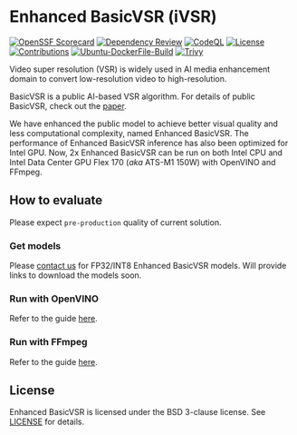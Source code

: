 # Enhanced BasicVSR (iVSR)

[![OpenSSF Scorecard](https://api.securityscorecards.dev/projects/github.com/OpenVisualCloud/Video-Super-Resolution-Library.Enhanced-BasicVSR/badge)](https://api.securityscorecards.dev/projects/github.com/OpenVisualCloud/Video-Super-Resolution-Library.Enhanced-BasicVSR)
[![Dependency Review](https://github.com/OpenVisualCloud/Video-Super-Resolution-Library.Enhanced-BasicVSR/actions/workflows/dependency-review.yml/badge.svg)](https://github.com/OpenVisualCloud/Video-Super-Resolution-Library.Enhanced-BasicVSR/actions/workflows/dependency-review.yml)
[![CodeQL](https://github.com/OpenVisualCloud/Video-Super-Resolution-Library.Enhanced-BasicVSR/actions/workflows/codeql.yml/badge.svg)](https://github.com/OpenVisualCloud/Video-Super-Resolution-Library.Enhanced-BasicVSR/actions/workflows/codeql.yml)
[![License](https://img.shields.io/badge/license-BSD_3_Clause-stable.svg)](https://github.com/OpenVisualCloud/Video-Super-Resolution-Library.Enhanced-BasicVSR/blob/master/LICENSE.md)
[![Contributions](https://img.shields.io/badge/contributions-welcome-blue.svg)](https://github.com/OpenVisualCloud/Video-Super-Resolution-Library.Enhanced-BasicVSR/wiki)
[![Ubuntu-DockerFile-Build](https://github.com/OpenVisualCloud/Video-Super-Resolution-Library.Enhanced-BasicVSR/actions/workflows/ubuntu-build-docker.yml/badge.svg)](https://github.com/OpenVisualCloud/Video-Super-Resolution-Library.Enhanced-BasicVSR/actions/workflows/ubuntu-build-docker.yml)
[![Trivy](https://github.com/OpenVisualCloud/Video-Super-Resolution-Library.Enhanced-BasicVSR/actions/workflows/trivy.yml/badge.svg)](https://github.com/OpenVisualCloud/Video-Super-Resolution-Library.Enhanced-BasicVSR/actions/workflows/trivy.yml)


Video super resolution (VSR) is widely used in AI media enhancement domain to 
convert low-resolution video to high-resolution. 


BasicVSR is a public AI-based VSR algorithm. 
For details of public BasicVSR, check out the [paper](https://arxiv.org/pdf/2012.02181.pdf). 

We have enhanced the public model to achieve better visual quality and less computational complexity, named Enhanced BasicVSR.
The performance of Enhanced BasicVSR inference has also been optimized for Intel GPU.
Now, 2x Enhanced BasicVSR can be run on both Intel CPU and Intel Data Center GPU Flex 170 (*aka* ATS-M1 150W) with OpenVINO and FFmpeg.


## How to evaluate

Please expect `pre-production` quality of current solution.

### Get models
Please [contact us](mailto:beryl.xu@intel.com) for FP32/INT8 Enhanced BasicVSR models. Will provide links to download the models soon.

### Run with OpenVINO
Refer to the guide [here](ivsr_gpu_opt/README.md).

### Run with FFmpeg
Refer to the guide [here](ivsr_ffmpeg_plugin/README.md).


## License

Enhanced BasicVSR is licensed under the BSD 3-clause license. See [LICENSE](LICENSE.md) for details.

